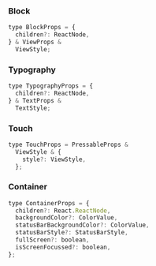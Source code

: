 ### Block

```javascript
type BlockProps = {
  children?: ReactNode,
} & ViewProps &
  ViewStyle;
```

### Typography

```javascript
type TypographyProps = {
  children?: ReactNode,
} & TextProps &
  TextStyle;
```

### Touch

```javascript
type TouchProps = PressableProps &
  ViewStyle & {
    style?: ViewStyle,
  };
```

### Container

```javascript
type ContainerProps = {
  children?: React.ReactNode,
  backgroundColor?: ColorValue,
  statusBarBackgroundColor?: ColorValue,
  statusBarStyle?: StatusBarStyle,
  fullScreen?: boolean,
  isScreenFocussed?: boolean,
};
```
